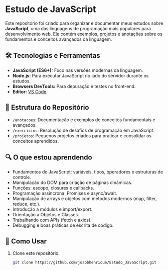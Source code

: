 # Estudo de JavaScript

Este repositório foi criado para organizar e documentar meus estudos sobre **JavaScript**, uma das linguagens de programação mais populares para desenvolvimento web. Ele contém exemplos, projetos e anotações sobre os fundamentos e conceitos avançados da linguagem.

## 🛠️ Tecnologias e Ferramentas

- **JavaScript (ES6+):** Foco nas versões modernas da linguagem.
- **Node.js:** Para executar JavaScript no lado do servidor durante os estudos.
- **Browsers DevTools:** Para depuração e testes no front-end.
- **Editor:** [VS Code](https://code.visualstudio.com/).

## 📂 Estrutura do Repositório

- `/anotacoes`: Documentação e exemplos de conceitos fundamentais e avançados.
- `/exercicios`: Resolução de desafios de programação em JavaScript.
- `/projetos`: Pequenos projetos criados para praticar e consolidar os conceitos aprendidos.

## 🔍 O que estou aprendendo

- Fundamentos do JavaScript: variáveis, tipos, operadores e estruturas de controle.
- Manipulação do DOM para criação de páginas dinâmicas.
- Funções: escopo, closures e callbacks.
- Programação assíncrona: Promises e async/await.
- Manipulação de arrays e objetos com métodos modernos (map, filter, reduce, etc.).
- Introdução a módulos e import/export.
- Orientação a Objetos e Classes.
- Trabalhando com APIs (fetch e axios).
- Debugging e boas práticas de escrita de código.

## 📝 Como Usar

1. Clone este repositório:
   ```bash
   git clone https://github.com/joaobhenrique/Estudo_JavaScript.git
